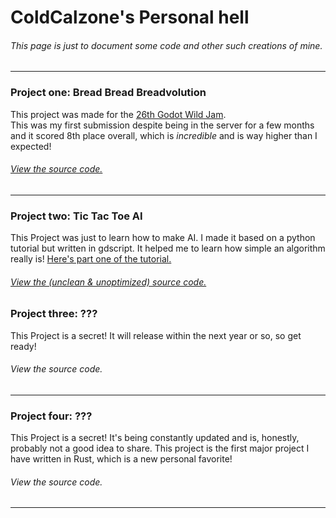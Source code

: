 # ColdCalzone's Personal hell  
###### This page is just to document some code and other such creations of mine.  
___  

### Project one: Bread Bread Breadvolution  
This project was made for the [26th Godot Wild Jam](https://itch.io/jam/godot-wild-jam-26).  
This was my first submission despite being in the server for a few months and it scored 8th place overall, which is *incredible* and is way higher than I expected!  
###### [View the source code.](https://github.com/ColdCalzone/bread-bread-breadvolution)  
___  

### Project two: Tic Tac Toe AI  
This Project was just to learn how to make AI. I made it based on a python tutorial but written in gdscript. It helped me to learn how simple an algorithm really is! [Here's part one of the tutorial.](https://www.youtube.com/watch?v=5s_lGC2sxwQ)  
###### [View the (unclean & unoptimized) source code.](https://github.com/ColdCalzone/TicTacToe)

### Project three: ???  
This Project is a secret! It will release within the next year or so, so get ready!  
###### View the source code.
___

### Project four: ???  
This Project is a secret! It's being constantly updated and is, honestly, probably not a good idea to share. This project is the first major project I have written in Rust, which is a new personal favorite!  
###### View the source code.
___
